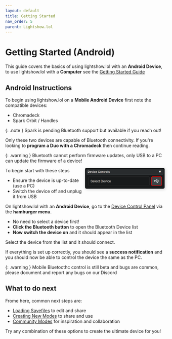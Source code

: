 ```yaml
---
layout: default
title: Getting Started
nav_order: 5
parent: Lightshow.lol
---
```


<style>
.image-container {
  display: flex;
  justify-content: center;
  align-items: center;
  gap: 15px;
  margin: 0 auto;
  padding: 0 15px;
  margin-top: 20px;
}

.image-container img {
  /* Adjust max-width as needed for your layout */
  max-width: 20%;
  height: auto;
  display: block;
}
</style>

# Getting Started (Android)
This guide covers the basics of using lightshow.lol with an **Android Device**, to use lightshow.lol with a **Computer** see the [Getting Started Guide](lightshow_lol_getting_started.html)

## Android Instructions
To begin using lightshow.lol on a **Mobile Android Device** first note the compatible devices:

 - Chromadeck
 - Spark Orbit / Handles

{: .note }
Spark is pending Bluetooth support but available if you reach out!

Only these two devices are capable of Bluetooth connectivity.
If you're looking to **program a Duo with a Chromadeck** then continue reading.

{: .warning }
Bluetooth cannot perform firmware updates, only USB to a PC can update the firmware of a device!

<div style="max-width: 50%; text-align: right; margin: 0px; float:right;">
  <img src="assets/images/lightshow-lol-device-panel-connect.png" style="box-shadow: 2px 2px 10px rgba(0, 0, 0, 0.2); border-radius: 5px;">
</div>

To begin start with these steps

- Ensure the device is up-to-date (use a PC)
- Switch the device off and unplug it from USB

On lightshow.lol with an **Android Device**, go to the [Device Control Panel](lightshow_lol_device_controls.html) via the **hamburger menu**.

 - No need to select a device first!  
 - **Click the Bluetooth button** to open the Bluetooth Device list
 - **Now switch the device on** and it should appear in the list

Select the device from the list and it should connect.

If everything is set up correctly, you should see a **success notification** and you should now be able to control the device the same as the PC.

{: .warning }
Mobile Bluetoothc control is still beta and bugs are common, please document and report any bugs on our Discord

## What to do next

Frome here, common next steps are:

 - [Loading Savefiles](pulling_modes.html) to edit and share
 - [Creating New Modes](creating_modes.html) to share and use
 - [Community Modes](community.html) for inspiration and collaboration

Try any combination of these options to create the ultimate device for you!

